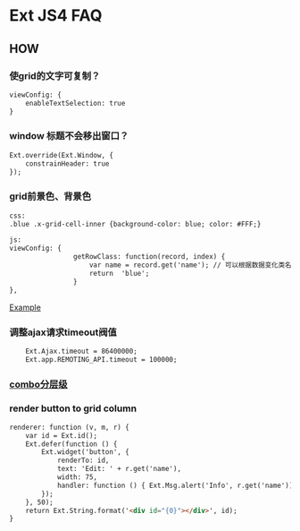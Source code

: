 # Ext JS4 FAQ

## HOW
### 使grid的文字可复制？
```html
viewConfig: {
    enableTextSelection: true
}
```

### window 标题不会移出窗口？
```html
Ext.override(Ext.Window, {
    constrainHeader: true
});
```

### grid前景色、背景色
```html
css:
.blue .x-grid-cell-inner {background-color: blue; color: #FFF;}

js:
viewConfig: {
				getRowClass: function(record, index) {
					var name = record.get('name'); // 可以根据数据变化类名
					return  'blue';
				}
},
```
[Example](http://runjs.cn/detail/yjarahah)

### 调整ajax请求timeout阀值
```html
	Ext.Ajax.timeout = 86400000;
	Ext.app.REMOTING_API.timeout = 100000;
```


### [combo分层级](http://runjs.cn/detail/rcmc4qms)


### render button to grid column

```html
renderer: function (v, m, r) {
    var id = Ext.id();
    Ext.defer(function () {
        Ext.widget('button', {
            renderTo: id,
            text: 'Edit: ' + r.get('name'),
            width: 75,
            handler: function () { Ext.Msg.alert('Info', r.get('name')) }
        });
    }, 50);
    return Ext.String.format('<div id="{0}"></div>', id);
}
```
